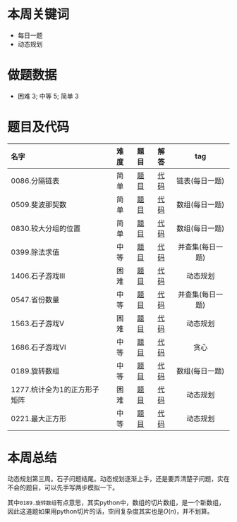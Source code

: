 <!--
 * @Description: 
 * @Autor: Au3C2
 * @Date: 2021-01-11 14:55:49
 * @LastEditors: Au3C2
 * @LastEditTime: 2021-03-26 10:40:28
-->
# 本周关键词

* 每日一题
* 动态规划

# 做题数据

* 困难 3; 中等 5; 简单 3

# 题目及代码

|名字|难度|题目|解答|tag|
|:-|:-:|:-:|:-:|:-:|
|0086.分隔链表|简单|[题目](https://leetcode-cn.com/problems/partition-list/)|[代码](../Code/202101第1周/0086.分隔链表.md)|链表(每日一题)
|0509.斐波那契数|简单|[题目](https://leetcode-cn.com/problems/fibonacci-number/)|[代码](../Code/202101第1周/0509.斐波那契数.md)|数组(每日一题)
|0830.较大分组的位置|简单|[题目](https://leetcode-cn.com/problems/positions-of-large-groups/)|[代码](../Code/202101第1周/0830.较大分组的位置.md)|数组(每日一题)
|0399.除法求值|中等|[题目](https://leetcode-cn.com/problems/evaluate-division/)|[代码](../Code/202101第1周/0399.除法求值.md)|并查集(每日一题)
|1406.石子游戏III|困难|[题目](https://leetcode-cn.com/problems/stone-game-iii/)|[代码](../Code/202101第1周/1406.石子游戏III.md)|动态规划
|0547.省份数量|中等|[题目](https://leetcode-cn.com/problems/number-of-provinces/)|[代码](../Code/202101第1周/0547.省份数量.md)|并查集(每日一题)
|1563.石子游戏V|困难|[题目](https://leetcode-cn.com/problems/stone-game-v/)|[代码](../Code/202101第1周/1563.石子游戏V.md)|动态规划
|1686.石子游戏VI|中等|[题目](https://leetcode-cn.com/problems/stone-game-vi/)|[代码](../Code/202101第1周/1686.石子游戏VI.md)|贪心
|0189.旋转数组|中等|[题目](https://leetcode-cn.com/problems/rotate-array/)|[代码](../Code/202101第1周/0189.旋转数组.md)|数组(每日一题)
|1277.统计全为1的正方形子矩阵|困难|[题目](https://leetcode-cn.com/problems/count-square-submatrices-with-all-ones/)|[代码](../Code/202101第1周/1277.统计全为1的正方形子矩阵.md)|动态规划
|0221.最大正方形|中等|[题目](https://leetcode-cn.com/problems/maximal-square/)|[代码](../Code/202101第1周/0221.最大正方形.md)|动态规划

# 本周总结
动态规划第三周。石子问题结尾。动态规划逐渐上手，还是要弄清楚子问题，实在不会的题目，可以先手写两步模拟一下。

其中`0189.旋转数组`有点意思，其实python中，数组的切片数组，是一个新数组，因此这道题如果用python切片的话，空间复杂度其实也是$O(n)$，并不划算。
